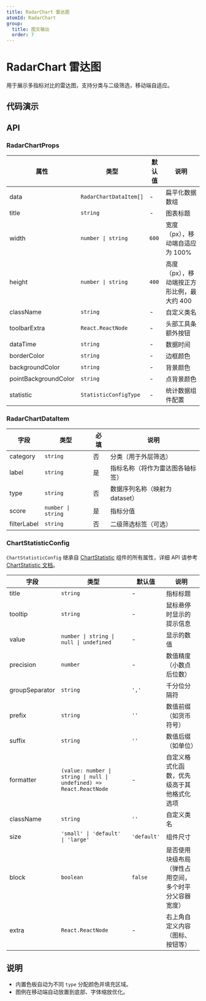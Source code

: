 ```yaml
---
title: RadarChart 雷达图
atomId: RadarChart
group:
  title: 图文输出
  order: 7
---
```


# RadarChart 雷达图

用于展示多指标对比的雷达图，支持分类与二级筛选，移动端自适应。

## 代码演示

<code src="../demos/charts/radar.tsx" background="var(--main-bg-color)" iframe=540></code>

## API

### RadarChartProps

| 属性                 | 类型                   | 默认值 | 说明                                       |
| -------------------- | ---------------------- | ------ | ------------------------------------------ |
| data                 | `RadarChartDataItem[]` | -      | 扁平化数据数组                             |
| title                | `string`               | -      | 图表标题                                   |
| width                | `number \| string`     | `600`  | 宽度（px），移动端自适应为 100%            |
| height               | `number \| string`     | `400`  | 高度（px），移动端按正方形比例，最大约 400 |
| className            | `string`               | -      | 自定义类名                                 |
| toolbarExtra         | `React.ReactNode`      | -      | 头部工具条额外按钮                         |
| dataTime             | `string`               | -      | 数据时间                                   |
| borderColor          | `string`               | -      | 边框颜色                                   |
| backgroundColor      | `string`               | -      | 背景颜色                                   |
| pointBackgroundColor | `string`               | -      | 点背景颜色                                 |
| statistic            | `StatisticConfigType`  | -      | 统计数据组件配置                           |

### RadarChartDataItem

| 字段        | 类型               | 必填 | 说明                             |
| ----------- | ------------------ | ---- | -------------------------------- |
| category    | `string`           | 否   | 分类（用于外层筛选）             |
| label       | `string`           | 是   | 指标名称（将作为雷达图各轴标签） |
| type        | `string`           | 否   | 数据序列名称（映射为 dataset）   |
| score       | `number \| string` | 是   | 指标分值                         |
| filterLabel | `string`           | 否   | 二级筛选标签（可选）             |

### ChartStatisticConfig

`ChartStatisticConfig` 继承自 [ChartStatistic](/components/chart-statistic#chartstatisticprops) 组件的所有属性，详细 API 请参考 [ChartStatistic 文档](/components/chart-statistic)。

| 字段           | 类型                                                                | 默认值      | 说明                                                   |
| -------------- | ------------------------------------------------------------------- | ----------- | ------------------------------------------------------ |
| title          | `string`                                                            | -           | 指标标题                                               |
| tooltip        | `string`                                                            | -           | 鼠标悬停时显示的提示信息                               |
| value          | `number \| string \| null \| undefined`                             | -           | 显示的数值                                             |
| precision      | `number`                                                            | -           | 数值精度（小数点后位数）                               |
| groupSeparator | `string`                                                            | `','`       | 千分位分隔符                                           |
| prefix         | `string`                                                            | `''`        | 数值前缀（如货币符号）                                 |
| suffix         | `string`                                                            | `''`        | 数值后缀（如单位）                                     |
| formatter      | `(value: number \| string \| null \| undefined) => React.ReactNode` | -           | 自定义格式化函数，优先级高于其他格式化选项             |
| className      | `string`                                                            | `''`        | 自定义类名                                             |
| size           | `'small' \| 'default' \| 'large'`                                   | `'default'` | 组件尺寸                                               |
| block          | `boolean`                                                           | `false`     | 是否使用块级布局（弹性占用空间，多个时平分父容器宽度） |
| extra          | `React.ReactNode`                                                   | -           | 右上角自定义内容（图标、按钮等）                       |

## 说明

- 内置色板自动为不同 `type` 分配颜色并填充区域。
- 图例在移动端自动放置到底部、字体缩放优化。
